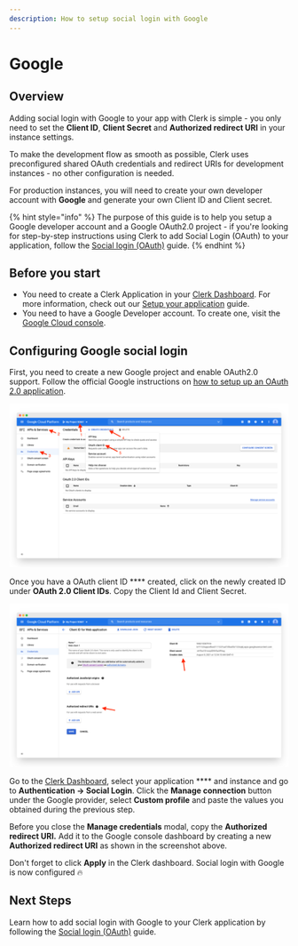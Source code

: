 ```yaml
---
description: How to setup social login with Google
---
```


# Google

## Overview

Adding social login with Google to your app with Clerk is simple -  you only need to set the **Client ID**, **Client Secret** and **Authorized redirect URI** in your instance settings.

To make the development flow as smooth as possible, Clerk uses preconfigured shared OAuth credentials and redirect URIs for development instances - no other configuration is needed.&#x20;

For production instances, you will need to create your own developer account with **Google** and generate your own Client ID and Client secret.

{% hint style="info" %}
The purpose of this guide is to help you setup a Google developer account and a Google OAuth2.0 project - if you're looking for step-by-step instructions using Clerk to add Social Login (OAuth) to your application, follow the [Social login (OAuth)](../../popular-guides/social-login-oauth.md) guide.
{% endhint %}

## Before you start

* You need to create a Clerk Application in your [Clerk Dashboard](https://dashboard.clerk.dev). For more information, check out our [Setup your application](../../popular-guides/setup-your-application.md) guide.
* You need to have a Google Developer account. To create one, visit the [Google Cloud console](https://console.developers.google.com).

## Configuring Google social login

First, you need to create a new Google project and enable OAuth2.0 support. Follow the official Google instructions on [how to setup up an OAuth 2.0 application](https://support.google.com/cloud/answer/6158849?hl=en).

![Creating an OAuth client ID in Google Cloud console.](../../.gitbook/assets/screely-1628371792291.png)

Once you have a OAuth client ID **** created, click on the newly created ID under **OAuth 2.0 Client IDs**. Copy the Client Id and Client Secret.&#x20;

![Copying the Client ID and Client Secret](../../.gitbook/assets/screely-1628372330828.png)

Go to the [Clerk Dashboard](https://dashboard.clerk.dev), select your application **** and instance and go to **Authentication -> Social Login**.  Click the **Manage connection** button under the Google provider, select **Custom profile** and paste the values you obtained during the previous step.

Before you close the **Manage credentials** modal, copy the **Authorized redirect URI.** Add it to the Google console dashboard by creating a new **Authorized redirect URI** as shown in the screenshot above.&#x20;

Don't forget to click **Apply** in the Clerk dashboard. Social login with Google is now configured 🔥&#x20;

## Next Steps

Learn how to add social login with Google to your Clerk application by following the [Social login (OAuth)](../../popular-guides/social-login-oauth.md) guide.

